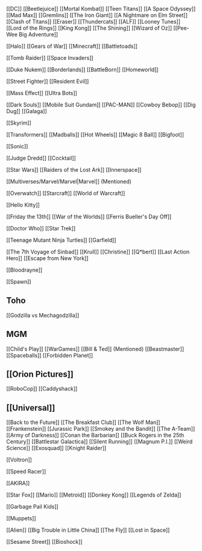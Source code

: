 [[DC]]
[[Beetlejuice]]
[[Mortal Kombat]]
[[Teen Titans]]
[[A Space Odyssey]]
[[Mad Max]]
[[Gremlins]]
[[The Iron Giant]]
[[A Nightmare on Elm Street]]
[[Clash of Titans]]
[[Eraser]]
[[Thundercats]]
[[ALF]]
[[Looney Tunes]]
[[Lord of the Rings]]
[[King Kong]]
[[The Shining]]
[[Wizard of Oz]]
[[Pee-Wee Big Adventure]]

[[Halo]]
[[Gears of War]]
[[Minecraft]]
[[Battletoads]]

[[Tomb Raider]]
[[Space Invaders]]

[[Duke Nukem]]
[[Borderlands]]
[[BattleBorn]]
[[Homeworld]]

[[Street Fighter]]
[[Resident Evil]]

[[Mass Effect]]
[[Ultra Bots]]

[[Dark Souls]]
[[Mobile Suit Gundam]]
[[PAC-MAN]]
[[Cowboy Bebop]]
[[Dig Dug]]
[[Galaga]]

[[Skyrim]]

[[Transformers]]
[[Madballs]]
[[Hot Wheels]]
[[Magic 8 Ball]]
[[Bigfoot]]

[[Sonic]]

[[Judge Dredd]]
[[Cocktail]]

[[Star Wars]]
[[Raiders of the Lost Ark]]
[[Innerspace]]

[[Multiverses/Marvel/Marvel|Marvel]] (Mentioned)

[[Overwatch]]
[[Starcraft]]
[[World of Warcraft]]

[[Hello Kitty]]

[[Friday the 13th]]
[[War of the Worlds]]
[[Ferris Bueller's Day Off]]

[[Doctor Who]]
[[Star Trek]]

[[Teenage Mutant Ninja Turtles]]
[[Garfield]]

[[The 7th Voyage of Sinbad]]
[[Krull]]
[[Christine]]
[[Q*bert]]
[[Last Action Hero]]
[[Escape from New York]]

[[Bloodrayne]]

[[Spawn]]

## Toho
[[Godzilla vs Mechagodzilla]]

## MGM
[[Child's Play]]
[[WarGames]]
[[Bill & Ted]] (Mentioned)
[[Beastmaster]]
[[Spaceballs]]
[[Forbidden Planet]]

## [[Orion Pictures]]
[[RoboCop]]
[[Caddyshack]]

## [[Universal]]
[[Back to the Future]]
[[The Breakfast Club]]
[[The Wolf Man]]
[[Frankenstein]]
[[Jurassic Park]]
[[Smokey and the Bandit]]
[[The A-Team]]
[[Army of Darkness]]
[[Conan the Barbarian]]
[[Buck Rogers in the 25th Century]]
[[Battlestar Galactica]]
[[Silent Running]]
[[Magnum P.I.]]
[[Weird Science]]
[[Exosquad]]
[[Knight Raider]]

[[Voltron]]

[[Speed Racer]]

[[AKIRA]]

[[Star Fox]]
[[Mario]]
[[Metroid]]
[[Donkey Kong]]
[[Legends of Zelda]]

[[Garbage Pail Kids]]

[[Muppets]]

[[Alien]]
[[Big Trouble in Little China]]
[[The Fly]]
[[Lost in Space]]

[[Sesame Street]]
[[Bioshock]]